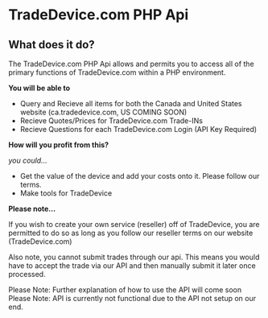 TradeDevice.com PHP Api
===============

What does it do?
---------------

The TradeDevice.com PHP Api allows and permits you to access all of the primary functions of TradeDevice.com within a PHP environment.

**You will be able to**

- Query and Recieve all items for both the Canada and United States website (ca.tradedevice.com, US COMING SOON)
- Recieve Quotes/Prices for TradeDevice.com Trade-INs
- Recieve Questions for each TradeDevice.com Login (API Key Required)


**How will you profit from this?**

*you could...*

- Get the value of the device and add your costs onto it. Please follow our terms.
- Make tools for TradeDevice

**Please note...**

If you wish to create your own service (reseller) off of TradeDevice, you are permitted to do so as long as you follow our reseller terms on our website (TradeDevice.com)

Also note, you cannot submit trades through our api. This means you would have to accept the trade via our API and then manually submit it later once processed.

Please Note: Further explanation of how to use the API will come soon
Please Note: API is currently not functional due to the API not setup on our end.
